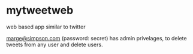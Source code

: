 # mytweetweb
web based app similar to twitter


marge@simpson.com (password: secret) has admin privelages, to delete tweets from any user and delete users.
